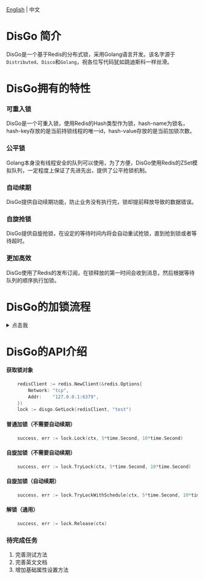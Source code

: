 [English](./README.md) | 中文

# DisGo 简介
DisGo是一个基于Redis的分布式锁，采用Golang语言开发。该名字源于`Distributed`、`Disco`和`Golang`，祝各位写代码犹如跳迪斯科一样丝滑。

# DisGo拥有的特性

### **可重入锁** 
DisGo是一个可重入锁，使用Redis的Hash类型作为锁，hash-name为锁名，hash-key存放的是当前持锁线程的唯一id，hash-value存放的是当前加锁次数。

### **公平锁**
Golang本身没有线程安全的队列可以使用，为了方便，DisGo使用Redis的ZSet模拟队列，一定程度上保证了先进先出，提供了公平抢锁机制。

### **自动续期**
DisGo提供自动续期功能，防止业务没有执行完，锁却提前释放导致的数据错误。

### **自旋抢锁**
DisGo提供自旋抢锁，在设定的等待时间内将会自动重试抢锁，直到抢到锁或者等待超时。

### **更加高效**
DisGo使用了Redis的发布订阅，在锁释放的第一时间会收到消息，然后根据等待队列的顺序执行加锁。

# DisGo的加锁流程
<details>
<summary>点击我</summary>

![](./screenshot/LockFlowChart.png)
</details>


# DisGo的API介绍
#### 获取锁对象
```go
    redisClient := redis.NewClient(&redis.Options{
        Network: "tcp",
        Addr:    "127.0.0.1:6379",
    })
    lock := disgo.GetLock(redisClient, "test")
```

#### 普通加锁（不需要自动续期）
```go
    success, err := lock.Lock(ctx, 5*time.Second, 10*time.Second)
```

#### 自旋加锁（不需要自动续期）
```go
    success, err := lock.TryLock(ctx, 5*time.Second, 10*time.Second)
```

#### 自旋加锁（自动续期）
```go
    success, err := lock.TryLockWithSchedule(ctx, 5*time.Second, 10*time.Second)
```

#### 解锁（通用）
```go
    success, err := lock.Release(ctx)
```


### 待完成任务
1. 完善测试方法
2. 完善英文文档
3. 增加基础属性设置方法